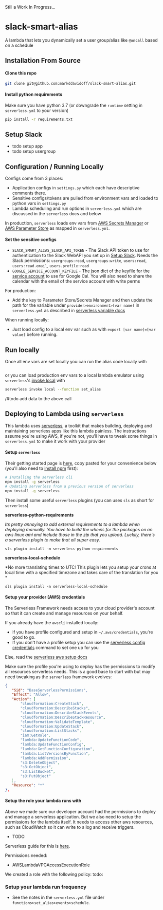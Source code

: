 Still a Work In Progress...


# slack-smart-alias
A lambda that lets you dynamically set a user group/alias like `@oncall` based on a schedule

## Installation From Source

#### Clone this repo
```bash
git clone git@github.com:markddavidoff/slack-smart-alias.git
```

#### Install python requirements
Make sure you have python 3.7 (or downgrade the `runtime` setting in `serverless.yml` to your version)
```bash
pip install -r requirements.txt
```

## Setup Slack
- todo setup app
- todo setup usergroup

## Configuration / Running Locally
Configs come from 3 places:
 - Application configs in `settings.py` which each have descriptive comments there.
 - Sensitive configs/tokens are pulled from environment vars and loaded to python vars in `settings.py`
 - Lambda scheduling and run options in `serverless.yml` which are discussed in the `serverless` docs and below

In production, `serverless` loads env vars from [AWS Secrets Manager](https://us-west-1.console.aws.amazon.com/secretsmanager/home?region=us-west-1#/home) or [AWS Parameter Store](https://docs.aws.amazon.com/systems-manager/latest/userguide/systems-manager-paramstore.html) as mapped in `serverless.yml`.

#### Set the sensitive configs
 - `SLACK_SMART_ALIAS_SLACK_API_TOKEN` - The Slack API token to use for authentication to the Slack WebAPI you set up
  in [Setup Slack](#setup-slack). Needs the Slack permissions: `usergroups:read`, `usergroups:write`, `users:read`, 
  `users:read.email`, `users.profile:read`
 - `GOOGLE_SERVICE_ACCOUNT_KEYFILE` - The json dict of the keyfile for the [service account](https://developers.google.com/api-client-library/python/auth/service-accounts)
 to use for Google Cal. You will also need to share the calendar with the email of the service account with write perms

For production:
 - Add the key to Parameter Store/Secrets Manager and then update the path for the variable under 
 `provider>environment>[var name]` in  `serverless.yml` as described in [serverless variable docs](https://serverless.com/framework/docs/providers/aws/guide/variables/)
 
When running locally:
 - Just load config to a local env var such as with `export [var name]=[var value]` before running.

## Run locally
Once all env vars are set locally you can run the alias code locally with 
```bash
``` 
or you can load production env vars to a local lambda emulator using `serverless`'s [invoke local](
https://serverless.com/framework/docs/providers/aws/cli-reference/invoke-local/) with
```bash
serverless invoke local --function set_alias
```
/#todo add data to the above call

## Deploying to Lambda using `serverless`
This lambda uses [serverless](https://serverless.com/framework/docs/), a toolkit that makes building, deploying and 
maintaining serverless apps like this lambda painless. The instructions assume you're using AWS, if you're not, you'll
have to tweak some things in `serverless.yml` to make it work with your provider

#### Setup `serverless`
Their getting started page is [here](https://serverless.com/framework/docs/getting-started/), copy pasted for your 
convenience below (you'll also need to [install npm](https://www.npmjs.com/get-npm) first):
```bash
# Installing the serverless cli
npm install -g serverless
# Updating serverless from a previous version of serverless
npm install -g serverless
```
Then install some useful `serverless` plugins (you can uses `sls` as short for `serverless`)

**serverless-python-requirements**

*Its pretty annoying to add external requirements to a lambda when deploying manually. You have to build the wheels
for the packages on an aws linux ami and include those in the zip that you upload. Luckily, there's a serverless plugin
to make that all super easy.*
```
sls plugin install -n serverless-python-requirements
```

**serverless-local-schedule**

*No more translating times to UTC! This plugin lets you setup your crons at local time with a specified timezone and 
takes care of the translation for you *
```
sls plugin install -n serverless-local-schedule
```

#### Setup your provider (AWS) credentials
The Serverless Framework needs access to your cloud provider's account so that it can create and manage resources 
on your behalf.

If you already have the `awscli` installed locally:
  - If you have profile configured and setup in `~/.aws/credentials`, you're good to go.
  - If you don't have a profile setup you can use the [serverless config credentials](https://serverless.com/framework/docs/providers/aws/guide/credentials#setup-with-serverless-config-credentials-command) command to 
set one up for you

Else, read the [serverless aws setup docs](https://serverless.com/framework/docs/providers/aws/guide/credentials/)

Make sure the profile you're using to deploy has the permissions to modify all resources serverless needs. This is a 
good base to start with but may need tweaking as the `serverless` framework evolves:
 ```json
{
    "Sid": "BaseServerlessPermissions",
    "Effect": "Allow",
    "Action": [
        "cloudformation:CreateStack",
        "cloudformation:DescribeStacks",
        "cloudformation:DescribeStackEvents",
        "cloudformation:DescribeStackResource",
        "cloudformation:ValidateTemplate",
        "cloudformation:UpdateStack",
        "cloudformation:ListStacks",
        "iam:GetRole",
        "lambda:UpdateFunctionCode",
        "lambda:UpdateFunctionConfig",
        "lambda:GetFunctionConfiguration",
        "lambda:ListVersionsByFunction",
        "lambda:AddPermission",
        "s3:DeleteObject",
        "s3:GetObject",
        "s3:ListBucket",
        "s3:PutObject"
    ],
    "Resource": "*"
},
```

#### Setup the role your lambda runs with
Above we made sure our developer account had the permissions to deploy and manage a serverless application. But we also
need to setup the permissions for the lambda itself. It needs to access other aws resources, such as CloudWatch so it
 can write to a log and receive triggers.

- TODO

Serverless guide for this is [here](https://serverless.com/framework/docs/providers/aws/guide/iam/).

Permissions needed:
 - AWSLambdaVPCAccessExecutionRole

We created a role with the following policy:
todo:


### Setup your lambda run frequency

- See the notes in the `serverless.yml` file under `functions>set_alias>events>schedule`.
